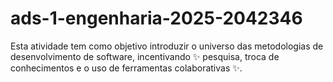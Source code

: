 # ads-1-engenharia-2025-2042346
Esta atividade tem como objetivo introduzir o universo das metodologias de desenvolvimento de software, incentivando ✨ pesquisa, troca de conhecimentos e o uso de ferramentas colaborativas ✨.
